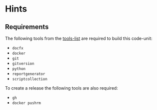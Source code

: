 # Hints

## Requirements

The following tools from the [tools-list](https://github.com/anionDev/ScriptCollection/blob/main/ScriptCollection/Other/Reference/ReferenceContent/Articles/RequiredToolsForCommonProjectStructure.md#Tools) are required to build this code-unit:

- `docfx`
- `docker`
- `git`
- `gitversion`
- `python`
- `reportgenerator`
- `scriptcollection`

To create a release the following tools are also required:

- `gh`
- `docker pushrm`
